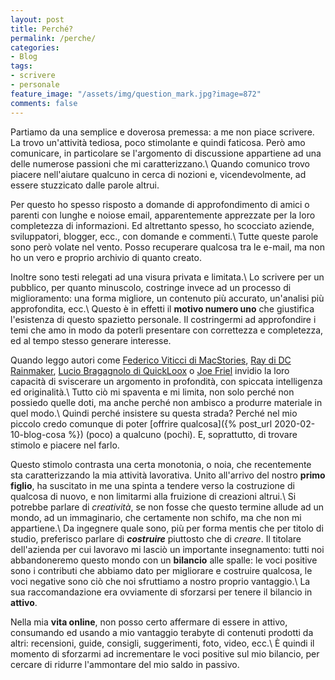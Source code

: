 ```yaml
---
layout: post
title: Perché?
permalink: /perche/
categories:
- Blog
tags:
- scrivere
- personale
feature_image: "/assets/img/question_mark.jpg?image=872"
comments: false
---
```


Partiamo da una semplice e doverosa premessa: a me non piace scrivere. La trovo un'attività tediosa, poco stimolante e quindi faticosa.
Però amo comunicare, in particolare se l'argomento di discussione appartiene ad una delle numerose passioni che mi caratterizzano.\\
Quando comunico trovo piacere nell'aiutare qualcuno in cerca di nozioni e, vicendevolmente, ad essere stuzzicato dalle parole altrui.

Per questo ho spesso risposto a domande di approfondimento di amici o parenti con lunghe e noiose email, apparentemente apprezzate per la loro completezza di informazioni. Ed altrettanto spesso, ho scocciato aziende, sviluppatori, blogger, ecc., con domande e commenti.\\
Tutte queste parole sono però volate nel vento. Posso recuperare qualcosa tra le e-mail, ma non ho un vero e proprio archivio di quanto creato.

Inoltre sono testi relegati ad una visura privata e limitata.\\
Lo scrivere per un pubblico, per quanto minuscolo, costringe invece ad un processo di miglioramento: una forma migliore, un contenuto più accurato, un'analisi più approfondita, ecc.\\
Questo è in effetti il **motivo numero uno** che giustifica l'esistenza di questo spazietto personale. Il costringermi ad approfondire i temi che amo in modo da poterli presentare con correttezza e completezza, ed al tempo stesso generare interesse.

Quando leggo autori come [Federico Viticci di MacStories](https://www.macstories.net/), [Ray di DC Rainmaker](https://www.dcrainmaker.com/), [Lucio Bragagnolo di QuickLoox](http://macintelligence.org/) o [Joe Friel](https://www.joefrielsblog.com/) invidio la loro capacità di sviscerare un argomento in profondità, con spiccata intelligenza ed originalità.\\
Tutto ciò mi spaventa e mi limita, non solo perché non possiedo quelle doti, ma anche perché non ambisco a produrre materiale in quel modo.\\
Quindi perché insistere su questa strada? Perché nel mio piccolo credo comunque di poter [offrire qualcosa]({% post_url 2020-02-10-blog-cosa %}) (poco) a qualcuno (pochi). E, soprattutto, di trovare stimolo e piacere nel farlo.

Questo stimolo contrasta una certa monotonia, o noia, che recentemente sta caratterizzando la mia attività lavorativa. Unito all'arrivo del nostro **primo figlio**, ha suscitato in me una spinta a tendere verso la costruzione di qualcosa di nuovo, e non limitarmi alla fruizione di creazioni altrui.\\
Si potrebbe parlare di *creatività*, se non fosse che questo termine allude ad un mondo, ad un immaginario, che certamente non schifo, ma che non mi appartiene.\\
Da ingegnere quale sono, più per forma mentis che per titolo di studio, preferisco parlare di **_costruire_** piuttosto che di *creare*.
Il titolare dell'azienda per cui lavoravo mi lasciò un importante insegnamento: tutti noi abbandoneremo questo mondo con un **bilancio** alle spalle: le voci positive sono i contributi che abbiamo dato per migliorare e costruire qualcosa, le voci negative sono ciò che noi sfruttiamo a nostro proprio vantaggio.\\
La sua raccomandazione era ovviamente di sforzarsi per tenere il bilancio in **attivo**.

Nella mia **vita online**, non posso certo affermare di essere in attivo, consumando ed usando a mio vantaggio terabyte di contenuti prodotti da altri: recensioni, guide, consigli, suggerimenti, foto, video, ecc.\\
È quindi il momento di sforzarmi ad incrementare le voci positive sul mio bilancio, per cercare di ridurre l'ammontare del mio saldo in passivo.

